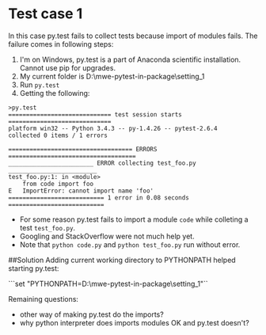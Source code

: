 # Test case 1
In this case py.test fails to collect tests because import of modules fails. The failure comes in following steps:

1. I'm on Windows, py.test is a part of Anaconda scientific installation. Cannot use pip for upgrades. 
2. My current folder is D:\mwe-pytest-in-package\setting_1 
3. Run ```py.test```
4. Getting the following:

```
>py.test
============================= test session starts =============================
platform win32 -- Python 3.4.3 -- py-1.4.26 -- pytest-2.6.4
collected 0 items / 1 errors

=================================== ERRORS ====================================
________________________ ERROR collecting test_foo.py _________________________
test_foo.py:1: in <module>
    from code import foo
E   ImportError: cannot import name 'foo'
=========================== 1 error in 0.08 seconds ===========================
```

- For some reason py.test fails to import a module ```code``` while colleting a test ```test_foo.py```. 
- Googling and StackOverflow were not much help yet.
- Note that ```python code.py``` and ```python test_foo.py``` run without error. 

##Solution
Adding current working directory to PYTHONPATH helped starting py.test: 

```set "PYTHONPATH=D:\mwe-pytest-in-package\setting_1"``

Remaining questions:

- other way of making py.test do the imports?
- why python interpreter does imports modules OK and py.test doesn't?
